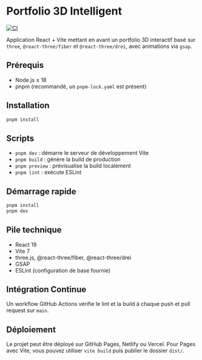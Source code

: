 # Portfolio 3D Intelligent

[![CI](https://github.com/BOZYILDIZ/portfolio-test-3D/actions/workflows/ci.yml/badge.svg)](https://github.com/BOZYILDIZ/portfolio-test-3D/actions/workflows/ci.yml)

Application React + Vite mettant en avant un portfolio 3D interactif basé sur `three`, `@react-three/fiber` et `@react-three/drei`, avec animations via `gsap`.

## Prérequis

- Node.js ≥ 18
- pnpm (recommandé, un `pnpm-lock.yaml` est présent)

## Installation

```bash
pnpm install
```

## Scripts

- `pnpm dev` : démarre le serveur de développement Vite
- `pnpm build` : génère la build de production
- `pnpm preview` : prévisualise la build localement
- `pnpm lint` : exécute ESLint

## Démarrage rapide

```bash
pnpm install
pnpm dev
```

## Pile technique

- React 19
- Vite 7
- three.js, @react-three/fiber, @react-three/drei
- GSAP
- ESLint (configuration de base fournie)

## Intégration Continue

Un workflow GitHub Actions vérifie le lint et la build à chaque push et pull request sur `main`.

## Déploiement

Le projet peut être déployé sur GitHub Pages, Netlify ou Vercel. Pour Pages avec Vite, vous pouvez utiliser `vite build` puis publier le dossier `dist/`.
